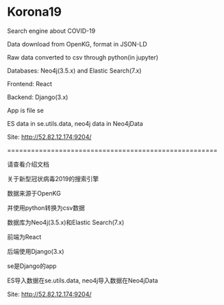 # Korona19
Search engine about COVID-19

Data download from OpenKG, format in JSON-LD

Raw data converted to csv through python(in jupyter)

Databases: Neo4j(3.5.x) and Elastic Search(7.x)

Frontend: React

Backend: Django(3.x)

App is file se

ES data in se.utils.data, neo4j data in Neo4jData

Site: http://52.82.12.174:9204/


=====================================================

请查看介绍文档

关于新型冠状病毒2019的搜索引擎

数据来源于OpenKG

并使用python转换为csv数据

数据库为Neo4j(3.5.x)和Elastic Search(7.x)

前端为React

后端使用Django(3.x)

se是Django的app

ES导入数据在se.utils.data, neo4j导入数据在Neo4jData

Site: http://52.82.12.174:9204/
